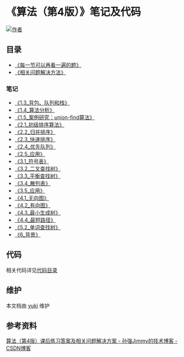 # 《算法（第4版）》笔记及代码

[![作者](https://img.shields.io/badge/%E4%BD%9C%E8%80%85-KyonHuang-7AD6FD.svg)](http://kyonhuang.top)

## 目录

* [《每一节可以再看一遍的题》](https://github.com/bighuang624/Algorithms-notes/blob/master/每一节可以再看一遍的题.md)
* [《相关问题解决方法》](https://github.com/bighuang624/Algorithms-notes/blob/master/相关问题解决方法.md)

### 笔记

* [《1.3_背包、队列和栈》](https://github.com/bighuang624/Algorithms-notes/blob/master/笔记/1.3_背包、队列和栈.md)
* [《1.4_算法分析》](https://github.com/bighuang624/Algorithms-notes/blob/master/笔记/1.4_算法分析.md)
* [《1.5_案例研究：union-find算法》](https://github.com/bighuang624/Algorithms-notes/blob/master/笔记/1.5_案例研究：union-find算法.md)
* [《2.1_初级排序算法》](https://github.com/bighuang624/Algorithms-notes/blob/master/笔记/2.1_初级排序算法.md)
* [《2.2_归并排序》](https://github.com/bighuang624/Algorithms-notes/blob/master/笔记/2.2_归并排序.md)
* [《2.3_快速排序》](https://github.com/bighuang624/Algorithms-notes/blob/master/笔记/2.3_快速排序.md)
* [《2.4_优先队列》](https://github.com/bighuang624/Algorithms-notes/blob/master/笔记/2.4_优先队列.md)
* [《2.5_应用》](https://github.com/bighuang624/Algorithms-notes/blob/master/笔记/2.5_应用.md)
* [《3.1_符号表》](https://github.com/bighuang624/Algorithms-notes/blob/master/笔记/3.1_符号表.md)
* [《3.2_二叉查找树》](https://github.com/bighuang624/Algorithms-notes/blob/master/笔记/3.2_二叉查找树.md)
* [《3.3_平衡查找树》](https://github.com/bighuang624/Algorithms-notes/blob/master/笔记/3.3_平衡查找树.md)
* [《3.4_散列表》](https://github.com/bighuang624/Algorithms-notes/blob/master/笔记/3.4_散列表.md)
* [《3.5_应用》](https://github.com/bighuang624/Algorithms-notes/blob/master/笔记/3.5_应用.md)
* [《4.1_无向图》](https://github.com/bighuang624/Algorithms-notes/blob/master/笔记/4.1_无向图.md)
* [《4.2_有向图》](https://github.com/bighuang624/Algorithms-notes/blob/master/笔记/4.2_有向图.md)
* [《4.3_最小生成树》](https://github.com/bighuang624/Algorithms-notes/blob/master/笔记/4.3_最小生成树.md)
* [《4.4_最短路径》](https://github.com/bighuang624/Algorithms-notes/blob/master/笔记/4.4_最短路径.md)
* [《5.2_单词查找树》](https://github.com/bighuang624/Algorithms-notes/blob/master/笔记/5.2_单词查找树.md)
* [《6_背景》](https://github.com/bighuang624/Algorithms-notes/blob/master/笔记/6_背景.md)

## 代码

相关代码详见[代码目录](https://github.com/bighuang624/Algorithms-notes/blob/master/code)

## 维护

本文档由 [yuki](https://github.com/bighuang624/yuki) 维护

## 参考资料

[算法（第4版）课后练习答案及相关问题解决方案 - 孙强Jimmy的技术博客 - CSDN博客](http://blog.csdn.net/u013541140/article/details/53222770)


